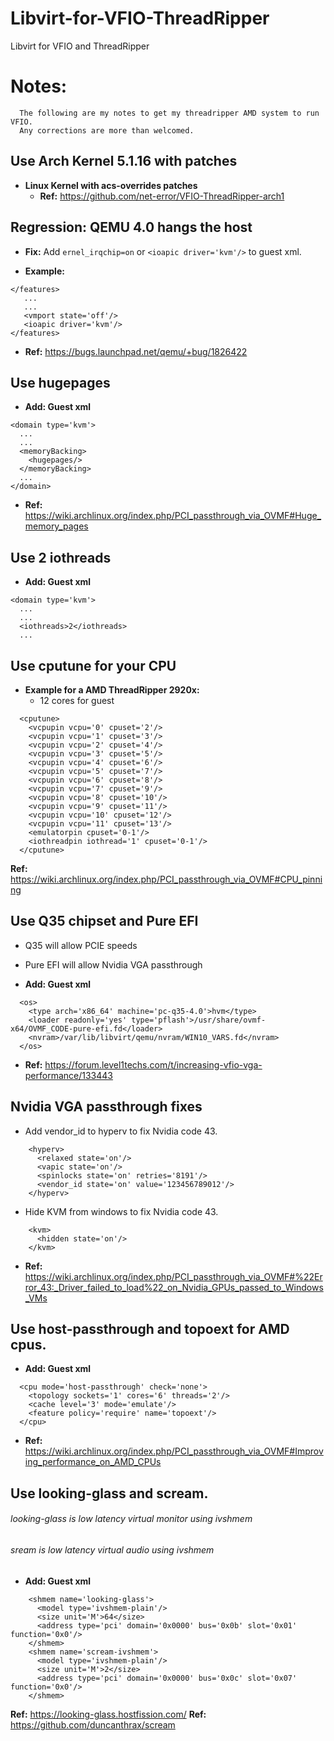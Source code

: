 # Libvirt-for-VFIO-ThreadRipper
Libvirt for VFIO and ThreadRipper 

# Notes:
```
  The following are my notes to get my threadripper AMD system to run VFIO.
  Any corrections are more than welcomed.
```

## Use Arch Kernel 5.1.16 with patches 
* **Linux Kernel with acs-overrides patches**
  * **Ref:** https://github.com/net-error/VFIO-ThreadRipper-arch1

## Regression: QEMU 4.0 hangs the host
* **Fix:** Add `ernel_irqchip=on` or `<ioapic driver='kvm'/>` to guest xml.

* **Example:**
```
</features>
   ...
   ...
   <vmport state='off'/>
   <ioapic driver='kvm'/>
</features>
```

* **Ref:** https://bugs.launchpad.net/qemu/+bug/1826422


## Use hugepages
* **Add: Guest xml**
```
<domain type='kvm'>
  ...
  ...
  <memoryBacking>    
    <hugepages/>    
  </memoryBacking>
  ...
</domain>
```

* **Ref:** https://wiki.archlinux.org/index.php/PCI_passthrough_via_OVMF#Huge_memory_pages

## Use 2 iothreads
* **Add: Guest xml**
```
<domain type='kvm'>
  ...
  ...
  <iothreads>2</iothreads>
  ...
```

## Use cputune for your CPU
* **Example for a AMD ThreadRipper 2920x:**
   * 12 cores for guest
```
  <cputune>
    <vcpupin vcpu='0' cpuset='2'/>
    <vcpupin vcpu='1' cpuset='3'/>
    <vcpupin vcpu='2' cpuset='4'/>
    <vcpupin vcpu='3' cpuset='5'/>    
    <vcpupin vcpu='4' cpuset='6'/>    
    <vcpupin vcpu='5' cpuset='7'/>    
    <vcpupin vcpu='6' cpuset='8'/>    
    <vcpupin vcpu='7' cpuset='9'/>    
    <vcpupin vcpu='8' cpuset='10'/>    
    <vcpupin vcpu='9' cpuset='11'/>    
    <vcpupin vcpu='10' cpuset='12'/>    
    <vcpupin vcpu='11' cpuset='13'/>    
    <emulatorpin cpuset='0-1'/>    
    <iothreadpin iothread='1' cpuset='0-1'/>    
  </cputune>
```
**Ref:** https://wiki.archlinux.org/index.php/PCI_passthrough_via_OVMF#CPU_pinning

## Use Q35 chipset and Pure EFI
  * Q35 will allow PCIE speeds
  * Pure EFI will allow Nvidia VGA passthrough

* **Add: Guest xml**
```
  <os>
    <type arch='x86_64' machine='pc-q35-4.0'>hvm</type>
    <loader readonly='yes' type='pflash'>/usr/share/ovmf-x64/OVMF_CODE-pure-efi.fd</loader>
    <nvram>/var/lib/libvirt/qemu/nvram/WIN10_VARS.fd</nvram>
  </os>
```
* **Ref:** https://forum.level1techs.com/t/increasing-vfio-vga-performance/133443

## Nvidia VGA passthrough fixes
  * Add vendor_id to hyperv to fix Nvidia code 43.
```
    <hyperv>
      <relaxed state='on'/>
      <vapic state='on'/>
      <spinlocks state='on' retries='8191'/>
      <vendor_id state='on' value='123456789012'/>
    </hyperv>
```
  * Hide KVM from windows to fix Nvidia code 43.
```
    <kvm>
      <hidden state='on'/>
    </kvm>
```

* **Ref:** https://wiki.archlinux.org/index.php/PCI_passthrough_via_OVMF#%22Error_43:_Driver_failed_to_load%22_on_Nvidia_GPUs_passed_to_Windows_VMs

## Use host-passthrough and topoext for AMD cpus. 
* **Add: Guest xml**
```
  <cpu mode='host-passthrough' check='none'>
    <topology sockets='1' cores='6' threads='2'/>
    <cache level='3' mode='emulate'/>
    <feature policy='require' name='topoext'/>
  </cpu>
```

* **Ref:** https://wiki.archlinux.org/index.php/PCI_passthrough_via_OVMF#Improving_performance_on_AMD_CPUs

## Use looking-glass and scream.
  ###### looking-glass is low latency virtual monitor using ivshmem
  ###### sream is low latency virtual audio using ivshmem

* **Add: Guest xml**
```
    <shmem name='looking-glass'>
      <model type='ivshmem-plain'/>
      <size unit='M'>64</size>
      <address type='pci' domain='0x0000' bus='0x0b' slot='0x01' function='0x0'/>
    </shmem>
    <shmem name='scream-ivshmem'>
      <model type='ivshmem-plain'/>
      <size unit='M'>2</size>
      <address type='pci' domain='0x0000' bus='0x0c' slot='0x07' function='0x0'/>
    </shmem>

```
  **Ref:** https://looking-glass.hostfission.com/
  **Ref:** https://github.com/duncanthrax/scream
  
